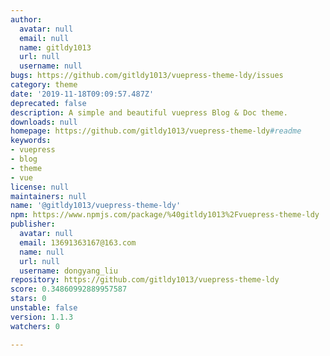 ```yaml
---
author:
  avatar: null
  email: null
  name: gitldy1013
  url: null
  username: null
bugs: https://github.com/gitldy1013/vuepress-theme-ldy/issues
category: theme
date: '2019-11-18T09:09:57.487Z'
deprecated: false
description: A simple and beautiful vuepress Blog & Doc theme.
downloads: null
homepage: https://github.com/gitldy1013/vuepress-theme-ldy#readme
keywords:
- vuepress
- blog
- theme
- vue
license: null
maintainers: null
name: '@gitldy1013/vuepress-theme-ldy'
npm: https://www.npmjs.com/package/%40gitldy1013%2Fvuepress-theme-ldy
publisher:
  avatar: null
  email: 13691363167@163.com
  name: null
  url: null
  username: dongyang_liu
repository: https://github.com/gitldy1013/vuepress-theme-ldy
score: 0.34860992889957587
stars: 0
unstable: false
version: 1.1.3
watchers: 0

---
```


